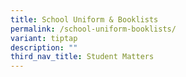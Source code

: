 ```yaml
---
title: School Uniform & Booklists
permalink: /school-uniform-booklists/
variant: tiptap
description: ""
third_nav_title: Student Matters
---
```

